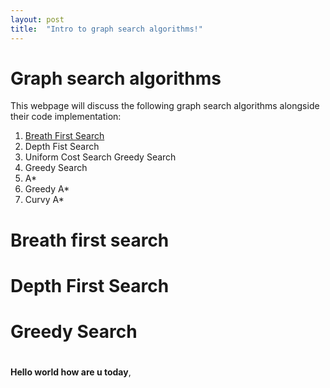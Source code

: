 ```yaml
---
layout: post
title:  "Intro to graph search algorithms!"
---
```


# Graph search algorithms

This webpage will discuss the following graph search algorithms alongside their code implementation:
1. [Breath First Search](#breath-first-search)
2. Depth Fist Search
3. Uniform Cost Search Greedy Search 
4. Greedy Search
5. A* 
6. Greedy A* 
6. Curvy A*


# Breath first search


# Depth First Search

# Greedy Search

# 

**Hello world how are u today**, 

